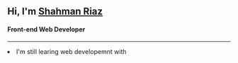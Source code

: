 <h2>Hi, I'm <a href="#">Shahman Riaz</a></h2>
<h4>Front-end Web Developer</h4>
<hr>
<li>I'm still learing web developemnt with <span><a href="https://www.programming-hero.com>Programming Hero</a></span></li>
  <li>Always Try to learn new technology</li>
